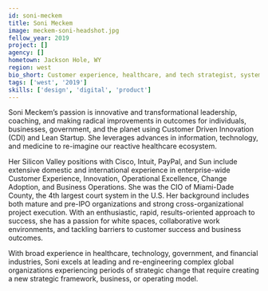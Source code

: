 ```yaml
---
id: soni-meckem
title: Soni Meckem
image: meckem-soni-headshot.jpg
fellow_year: 2019
project: []
agency: []
hometown: Jackson Hole, WY
region: west
bio_short: Customer experience, healthcare, and tech strategist, systems thinker, connector. CIO. Mathematician. Statistician. Lifelong learner.
tags: ['west', '2019']
skills: ['design', 'digital', 'product']
---
```


Soni Meckem’s passion is innovative and transformational leadership, coaching, and making radical improvements in outcomes for individuals, businesses, government, and the planet using Customer Driven Innovation (CDI) and Lean Startup. She leverages advances in information, technology, and medicine to re-imagine our reactive healthcare ecosystem.

Her Silicon Valley positions with Cisco, Intuit, PayPal, and Sun include extensive domestic and international experience in enterprise-wide Customer Experience, Innovation, Operational Excellence, Change Adoption, and Business Operations. She was the CIO of Miami-Dade County, the 4th largest court system in the U.S. Her background includes both mature and pre-IPO organizations and strong cross-organizational project execution. With an enthusiastic, rapid, results-oriented approach to success, she has a passion for white spaces, collaborative work environments, and tackling barriers to customer success and business outcomes.

With broad experience in healthcare, technology, government, and financial industries, Soni excels at leading and re-engineering complex global organizations experiencing periods of strategic change that require creating a new strategic framework, business, or operating model.
